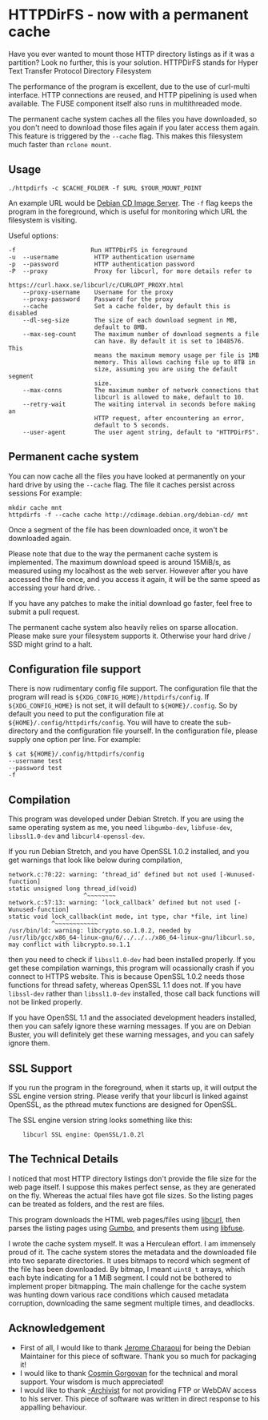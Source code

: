 # HTTPDirFS - now with a permanent cache
Have you ever wanted to mount those HTTP directory listings as if it was a
partition? Look no further, this is your solution.  HTTPDirFS stands for Hyper
Text Transfer Protocol Directory Filesystem

The performance of the program is excellent, due to the use of curl-multi
interface. HTTP connections are reused, and HTTP pipelining is used when
available. The FUSE component itself also runs in multithreaded mode.

The permanent cache system caches all the files you have downloaded, so you
don't need to download those files again if you later access them again.  This
feature is triggered by the ``--cache`` flag. This makes this filesystem much
faster than ``rclone mount``.

## Usage

	./httpdirfs -c $CACHE_FOLDER -f $URL $YOUR_MOUNT_POINT

An example URL would be
[Debian CD Image Server](https://cdimage.debian.org/debian-cd/). The ``-f`` flag
keeps the program in the foreground, which is useful for monitoring which URL
the filesystem is visiting.

Useful options:

    -f                     Run HTTPDirFS in foreground
    -u  --username          HTTP authentication username
    -p  --password          HTTP authentication password
    -P  --proxy             Proxy for libcurl, for more details refer to
                            https://curl.haxx.se/libcurl/c/CURLOPT_PROXY.html
        --proxy-username    Username for the proxy
        --proxy-password    Password for the proxy
        --cache             Set a cache folder, by default this is disabled
        --dl-seg-size       The size of each download segment in MB,
                            default to 8MB.
        --max-seg-count     The maximum number of download segments a file
                            can have. By default it is set to 1048576. This
                            means the maximum memory usage per file is 1MB
                            memory. This allows caching file up to 8TB in
                            size, assuming you are using the default segment
                            size.
        --max-conns         The maximum number of network connections that
                            libcurl is allowed to make, default to 10.
        --retry-wait        The waiting interval in seconds before making an
                            HTTP request, after encountering an error, 
                            default to 5 seconds.
        --user-agent        The user agent string, default to "HTTPDirFS".

## Permanent cache system
You can now cache all the files you have looked at permanently on your hard
drive by using the ``--cache`` flag. The file it caches persist across sessions
For example:

    mkdir cache mnt
    httpdirfs -f --cache cache http://cdimage.debian.org/debian-cd/ mnt

Once a segment of the file has been downloaded once, it won't be downloaded
again.

Please note that due to the way the permanent cache system is implemented. The
maximum download speed is around 15MiB/s, as measured using my localhost as the
web server. However after you have accessed the file once, and you access it
again, it will be the same speed as accessing your hard drive. .

If you have any patches to make the initial download go faster, feel free to
submit a pull request.

The permanent cache system also heavily relies on sparse allocation. Please make
sure your filesystem supports it. Otherwise your hard drive / SSD might grind to
a halt.

## Configuration file support
There is now rudimentary config file support. The configuration file that the
program will read is ``${XDG_CONFIG_HOME}/httpdirfs/config``.
If ``${XDG_CONFIG_HOME}`` is not set, it will default to ``${HOME}/.config``. So
by default you need to put the configuration file at
``${HOME}/.config/httpdirfs/config``. You will have to create the sub-directory
and the configuration file yourself. In the configuration file, please supply
one option per line. For example:

	$ cat ${HOME}/.config/httpdirfs/config
	--username test
	--password test
	-f
	
## Compilation
This program was developed under Debian Stretch. If you are using the same
operating system as me, you need ``libgumbo-dev``, ``libfuse-dev``,
``libssl1.0-dev`` and ``libcurl4-openssl-dev``.

If you run Debian Stretch, and you have OpenSSL 1.0.2 installed, and you get
warnings that look like below during compilation,

    network.c:70:22: warning: ‘thread_id’ defined but not used [-Wunused-function]
    static unsigned long thread_id(void)
                         ^~~~~~~~~
    network.c:57:13: warning: ‘lock_callback’ defined but not used [-Wunused-function]
    static void lock_callback(int mode, int type, char *file, int line)
                ^~~~~~~~~~~~~
    /usr/bin/ld: warning: libcrypto.so.1.0.2, needed by /usr/lib/gcc/x86_64-linux-gnu/6/../../../x86_64-linux-gnu/libcurl.so, may conflict with libcrypto.so.1.1

then you need to check if ``libssl1.0-dev`` had been installed properly. If you
get these compilation warnings, this program will ocassionally crash if you
connect to HTTPS website. This is because OpenSSL 1.0.2 needs those functions
for thread safety, whereas OpenSSL 1.1 does not. If you have ``libssl-dev``
rather than ``libssl1.0-dev`` installed, those call back functions will not be
linked properly.

If you have OpenSSL 1.1 and the associated development headers installed, then
you can safely ignore these warning messages. If you are on Debian Buster, you
will definitely get these warning messages, and you can safely ignore them.

## SSL Support
If you run the program in the foreground, when it starts up, it will output the
SSL engine version string. Please verify that your libcurl is linked against
OpenSSL, as the pthread mutex functions are designed for OpenSSL.

The SSL engine version string looks something like this:

        libcurl SSL engine: OpenSSL/1.0.2l
        
## The Technical Details
I noticed that most HTTP directory listings don't provide the file size for the
web page itself. I suppose this makes perfect sense, as they are generated on
the fly. Whereas the actual files have got file sizes. So the listing pages can
be treated as folders, and the rest are files.

This program downloads the HTML web pages/files using
[libcurl](https://curl.haxx.se/libcurl/), then parses the listing pages using
[Gumbo](https://github.com/google/gumbo-parser), and presents them using
[libfuse](https://github.com/libfuse/libfuse).

I wrote the cache system myself. It was a Herculean effort. I am immensely proud
of it. The cache system stores the metadata and the downloaded file into two
separate directories. It uses bitmaps to record which segment of the file has
been downloaded. By bitmap, I meant ``uint8_t`` arrays, which each byte
indicating for a 1 MiB segment. I could not be bothered to implement proper
bitmapping. The main challenge for the cache system was hunting down various
race conditions which caused metadata corruption, downloading the same segment
multiple times, and deadlocks.

## Acknowledgement
- First of all, I would like to thank
[Jerome Charaoui](https://github.com/jcharaoui) for being the Debian Maintainer
for this piece of software. Thank you so much for packaging it!
- I would like to thank
[Cosmin Gorgovan](https://scholar.google.co.uk/citations?user=S7UZ6MAAAAAJ&hl=en)
for the technical and moral support. Your wisdom is much appreciated!
- I would like to thank [-Archivist](https://www.reddit.com/user/-Archivist/)
for not providing FTP or WebDAV access to his server. This piece of software was
written in direct response to his appalling behaviour.
